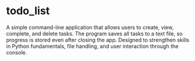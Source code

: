 # todo_list
A simple command-line application that allows users to create, view, complete, and delete tasks. The program saves all tasks to a text file, so progress is stored even after closing the app. Designed to strengthen skills in Python fundamentals, file handling, and user interaction through the console.
